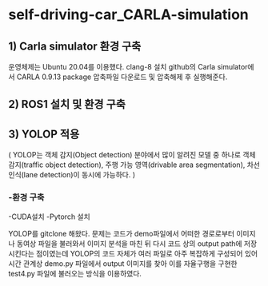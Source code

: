 # self-driving-car_CARLA-simulation

## 1) Carla simulator 환경 구축 
운영체제는 Ubuntu 20.04를 이용했다.
clang-8 설치
github의 Carla simulator에서 CARLA 0.9.13 package 압축파일 다운로드 및 압축해제 후 실행해준다. 

## 2) ROS1 설치 및 환경 구축




## 3) YOLOP 적용
( YOLOP는 객체 감지(Object detection) 분야에서 많이 알려진 모델 중 하나로 객체 감지(traffic object detection), 주행 가능 영역(drivable area segmentation), 차선 인식(lane detection)이 동시에 가능하다. )

### -환경 구축
-CUDA설치
-Pytorch 설치

YOLOP를 gitclone 해왔다. 문제는 코드가 demo파일에서 어떠한 경로로부터 이미지나 동여상 파일을 불러와서 이미지 분석을 마친 뒤 다시 코드 상의 output path에 저장시킨다는 점이였는데 YOLOP의 코드 자체가 여러 파일로 아주 복잡하게 구성되어 있어 시간 관계상 demo.py 파일에서 output 이미지를 찾아 이를 자율구행을 구현한 test4.py 파일에 불러오는 방식을 이용하였다.
